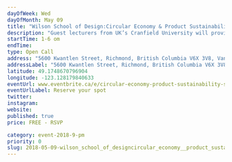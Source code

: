 ```yaml
---
dayOfWeek: Wed
dayOfMonth: May 09
title: "Wilson School of Design:Circular Economy & Product Sustainability: Student Edition"
description: "Guest lecturers from UK’s Cranfield University will provide participants with an interactive workshop leaving attendees with an understanding of what a circular economy is and how they can implement circular innovation to add new value to their studies. <br> <br> Participants will use state of the art tools and approaches to assess their current capability levels for the integration of circular economy principles into their learning. https://www.facebook.com/events/380842069058937/"
startTime: 1-6 om
endTime: 
type: Open Call
address: "5600 Kwantlen Street, Richmond, British Columbia V6X 3V8, Vancouver, BC, Canada"
addressLabel: "5600 Kwantlen Street, Richmond, British Columbia V6X 3V8"
latitude: 49.1748670796904
longitude: -123.128179840633
eventUrl: www.eventbrite.ca/e/circular-economy-product-sustainability-student-edition-tickets-45121259903
eventUrlLabel: Reserve your spot
twitter: 
instagram: 
website: 
published: true
price: FREE - RSVP

category: event-2018-9-pm
priority: 0
slug: 2018-05-09-wilson_school_of_designcircular_economy__product_sustainability_student_edition
---
```

